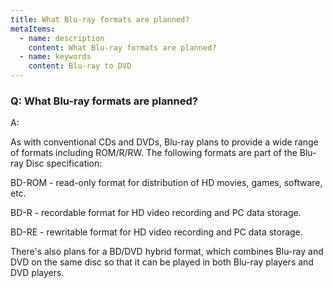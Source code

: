 ```yaml
---
title: What Blu-ray formats are planned?
metaItems:
  - name: description
    content: What Blu-ray formats are planned?
  - name: keywords
    content: Blu-ray to DVD
---
```


### Q: What Blu-ray formats are planned?

A: 

As with conventional CDs and DVDs, Blu-ray plans to provide a wide range of formats including ROM/R/RW. The following formats are part of the Blu-ray Disc specification:

BD-ROM - read-only format for distribution of HD movies, games, software, etc.

BD-R - recordable format for HD video recording and PC data storage.

BD-RE - rewritable format for HD video recording and PC data storage.

There's also plans for a BD/DVD hybrid format, which combines Blu-ray and DVD on the same disc so that it can be played in both Blu-ray players and DVD players.

